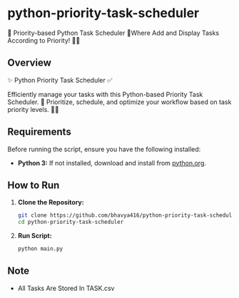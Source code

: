 # python-priority-task-scheduler
📅 Priority-based Python Task Scheduler 🚀Where Add and Display Tasks According to Priority! 📌✨

## Overview

✨ Python Priority Task Scheduler ✅

Efficiently manage your tasks with this Python-based Priority Task Scheduler. 🐍 Prioritize, schedule, and optimize your workflow based on task priority levels. 📅🚀

## Requirements

Before running the script, ensure you have the following installed:

- **Python 3:** If not installed, download and install from [python.org](https://www.python.org/downloads/).
  
## How to Run

1. **Clone the Repository:**
   ```bash
   git clone https://github.com/bhavya416/python-priority-task-scheduler.git
   cd python-priority-task-scheduler
   ```
2. **Run Script:**
   ```bash
   python main.py
   ```
## Note

- All Tasks Are Stored In TASK.csv
